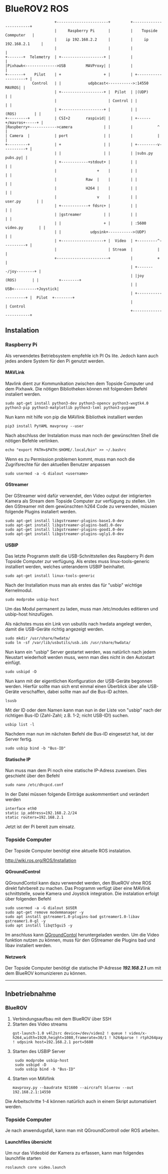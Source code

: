# BlueROV2 ROS

```
                      +-----------------------+         +------------------------+
                      |     Raspberry Pi      |         |    Topside Commputer   |
                      |    ip 192.168.2.2     |         |     ip 192.168.2.1     |
                      |                       |         |                        |
+-------+  Telemetry  | +-------------------+ |         |                        |
|Pixhawk<-------------->USB         MAVProxy| |         |                        |
+-------+    Pilot    | +                   + |         | +--------------------+ |
            Control   | |            udpbcast<----------->:14550         MAVROS| |
                      | +-------------------+ |  Pilot  | |(UDP)               | |
                      |                       | Control | |                    | |
                      | +-------------------+ |         | |       (ROS)        | |
+---------+           | CSI+2       raspivid| |         | +------+/mavros+-----+ |
|Raspberry+------------>camera              | |         |           ^            |
| Camera  |           | port                | |         |           |            |
+---------+           | +                   | |         | +---------v----------+ |
                      | |                   | |         | |subs.py      pubs.py| |
                      | +------------+stdout+ |         | |                    | |
                      |                  +    |         | |                    | |
                      |             Raw  |    |         | |                    | |
                      |             H264 |    |         | |                    | |
                      |                  v    |         | |      user.py       | |
                      | +------------+ fdsrc+ |         | |                    | |
                      | |gstreamer          | |         | |                    | |
                      | |                   + |         | :5600 video.py       | |
                      | |             udpsink+----------->(UDP)                | |
                      | +-------------------+ |  Video  | +---------^----------+ |
                      |                       | Stream  |           |            |
                      +-----------------------+         |           +            |
                                                        | +--------/joy--------+ |
                                                        | |joy     (ROS)       | |         +--------+
                                                        | |                  USB<----------+Joystick|
                                                        | +--------------------+ |  Pilot  +--------+
                                                        |                        | Control
                                                        +------------------------+
```

## Instalation

### Raspberry Pi

Als verwendetes Betriebsystem empfehle ich PI Os lite. Jedoch kann auch jedes andere System für den Pi genutzt werden.

#### MAVLink
Mavlink dient zur Kommunikation zwischen dem Topside Computer und dem Pixhawk. Die nötigen Bibliotheken können mit folgendem Befehl instaliert werden.

```
sudo apt-get install python3-dev python3-opencv python3-wxgtk4.0 python3-pip python3-matplotlib python3-lxml python3-pygame
```

Nun kann mit hilfe von pip die MAVlink Bibliothek installiert werden

```
pip3 install PyYAML mavproxy --user
```

Nach abschluss der Instalation muss man noch der gewünschten Shell die nötigen Befehle verlinken.

```
echo "export PATH=$PATH:$HOME/.local/bin" >> ~/.bashrc
```

Wenn es zu Permission problemen kommt, muss man noch die Zugrifsrechte für den aktuellen Benutzer anpassen

```
sudo usermod -a -G dialout <username>
```

#### GStreamer
Der GStreamer wird dafür verwendet, den Video output der intigrierten Kamera als Stream dem Topside Computer zur verfügung zu stellen. Um den GStreamer mit dem gewünschten h264 Code zu verwenden, müssen folgende Plugins instaliert werden.

```
sudo apt-get install libgstreamer-plugins-base1.0-dev
sudo apt-get install libgstreamer-plugins-bad1.0-dev 
sudo apt-get install libgstreamer-plugins-good1.0-dev
sudo apt-get install libgstreamer-plugins-ugly1.0-dev 
```

#### USBIP
Das letzte Programm stellt die USB-Schnittstellen des Raspberry Pi dem Topside Computer zur verfügung. Als erstes muss linux-tools-generic installiert werden, welches unteranderm USBIP beinhaltet.

```
sudo apt-get install linux-tools-generic 
```

Nach der Installation muss man als erstes das für "usbip" wichtige Kernelmodul.

```
sudo modprobe usbip-host 
```
Um das Modul permanent zu laden, muss man /etc/modules editieren und usbip-host hinzufügen.

Als nächstes muss ein Link von usbutils nach hwdata angelegt werden, damit die USB-Geräte richtig angezeigt werden.

```
sudo mkdir /usr/share/hwdata/
sudo ln -sf /var/lib/usbutils/usb.ids /usr/share/hwdata/ 
```

Nun kann ein "usbip" Server gestartet werden, was natürlich nach jedem Neustart wiederholt werden muss, wenn man dies nicht in den Autostart einfügt.

```
sudo usbipd -D 
```

Nun kann mit der eigentlichen Konfiguration der USB-Geräte begonnen werden. Hierfür sollte man sich erst einmal einen Überblick über alle USB-Geräte verschaffen, dabei sollte man auf die Bus-ID achten.

```
lsusb 
```

Mit der ID oder dem Namen kann man nun in der Liste von "usbip" nach der richtigen Bus-ID (Zahl-Zahl; z.B. 1-2; nicht USB-ID!) suchen.

```
usbip list -l 
```

Nachdem man nun im nächsten Befehl die Bus-ID eingesetzt hat, ist der Server fertig.

```
sudo usbip bind -b "Bus-ID" 
```
#### Statische IP
Nun muss man dem Pi noch eine statische IP-Adress zuweisen. Dies geschieht über den Befehl

```
sudo nano /etc/dhcpcd.conf
```

In der Datei müssen folgende Einträge auskommentiert und verändert werden

```
interface eth0
static ip_address=192.168.2.2/24
static routers=192.168.2.1
```
Jetzt ist der Pi bereit zum einsatz.

### Topside Computer

Der Topside Computer benötigt eine aktuelle ROS instalation.

http://wiki.ros.org/ROS/Installation

#### QGroundControl

QGroundContol kann dazu verwendet werden, den BlueROV ohne ROS direkt fahrbereit zu machen. Das Programm verfügt über eine MAVlink schnittstelle, sowie Kamera und Joystick integration. Die instalation erfolgt über folgenden Befehl

```
sudo usermod -a -G dialout $USER
sudo apt-get remove modemmanager -y
sudo apt install gstreamer1.0-plugins-bad gstreamer1.0-libav gstreamer1.0-gl -y
sudo apt install libqt5gui5 -y
```

Im anschluss kann [QGroundContol](https://d176tv9ibo4jno.cloudfront.net/latest/QGroundControl.AppImage) heruntergeladen werden.
Um die Video funktion nutzen zu können, muss für den GStreamer die Plugins bad und libav instaliert werden.

#### Netzwerk

Der Topside Computer benötigt die statische IP-Adresse ***192.168.2.1*** um mit dem BlueROV komunizieren zu können.

---
## Inbetriebnahme

### BlueROV
1. Verbindungsaufbau mit dem BlueROV über SSH
2. Starten des Video streams
   ```
   gst-launch-1.0 v4l2src device=/dev/video2 ! queue ! video/x-h264,width=1920,height=1080,framerate=30/1 ! h264parse ! rtph264pay ! udpsink host=192.168.2.1 port=5600

   ```
3. Starten des USBIP Server
   ```
    sudo modprobe usbip-host
    sudo usbipd -D
    sudo usbip bind -b "Bus-ID"
    ```
4. Starten von MAVlink
    ```
    mavproxy.py --baudrate 921600 --aircraft bluerov --out 192.168.2.1:14550
    ```

Die Arbeitschritte 1-4 können natürlich auch in einem Skript automatisiert werden.

### Topside Computer
Je nach anwendugsfall, kann man mit QGroundControll oder ROS arbeiten.

#### Launchfiles übersicht

Um nur das Videobid der Kamera zu erfassen, kann man folgendes launchfile starten
```
roslaunch core video.launch
```


